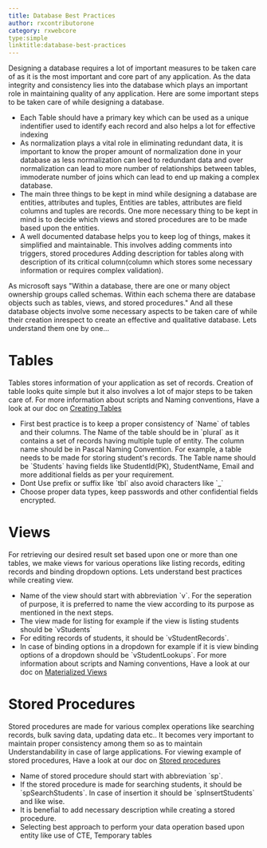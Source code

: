 ```yaml
---
title: Database Best Practices
author: rxcontributorone
category: rxwebcore 
type:simple
linktitle:database-best-practices
---
```

Designing a database requires a lot of important measures to be taken care of as it is the most important and core part of any application. As the data integrity and consistency lies into the database which plays an important role in maintaining quality of any application. Here are some important steps to be taken care of while designing a database.     

<ul class="bullet-list">
  <li>Each Table should have a primary key which can be used as a unique indentifier used to identify each record and also helps a lot for effective indexing</li>   
  <li>As normalization plays a vital role in eliminating redundant data, it is important to know the proper amount of normalization done in your database as less normalization can leed to redundant data and over normalization can lead to more number of relationships between tables, immoderate number of joins which can lead to end up making a complex database. </li>
  <li>The main three things to be kept in mind while designing a database are entities, attributes and tuples, Entities are tables, attributes are field columns and tuples are records. One more necessary thing to be kept in mind is to decide which views and stored procedures are to be made based upon the entities. </li>
  <li>A well documented database helps you to keep log of things, makes it simplified and maintainable. This involves adding comments into triggers, stored procedures Adding description for tables along with description of its critical column(column which stores some necessary information or requires complex validation). </li>
</ul>

As microsoft says "Within a database, there are one or many object ownership groups called schemas. Within each schema there are database objects such as tables, views, and stored procedures." And all these database objects involve some necessary aspects to be taken care of while their creation inrespect to create an effective and qualitative database. Lets understand them one by one...

# Tables
Tables stores information of your application as set of records. Creation of table looks quite simple but it also involves a lot of major steps to be taken care of. For more information about scripts and Naming conventions, Have a look at our doc on <a href="/rx-web-core/working-with-data-model/database-approach/creating-tables" class="redirect-link">Creating Tables</a> 

<ul class="bullet-list">
  <li>First best practice is to keep a proper consistency of `Name` of tables and their columns. The Name of the table should be in `plural` as it contains a set of records having multiple tuple of entity. The column name should be in Pascal Naming Convention. For example, a table needs to be made for storing student's records. The Table name should be `Students` having fields like StudentId(PK), StudentName, Email and more additional fields as per your requirement.   
   </li>   
   <li>Dont Use prefix or suffix like `tbl` also avoid characters like `_` </li>
   <li>Choose proper data types, keep passwords and other confidential fields encrypted.</li>
</ul>

# Views
For retrieving our desired result set based upon one or more than one tables, we make views for various operations like listing records, editing records and binding dropdown options. Lets understand best practices while creating view.

<ul class="bullet-list">
  <li>Name of the view should start with abbreviation `v`. For the seperation of purpose, it is preferred to name the view according to its purpose as mentioned in the next steps.</li>   
   <li>The view made for listing for example if the view is listing students should be `vStudents`</li>
   <li>For editing records of students, it should be `vStudentRecords`.</li>
   <li>In case of binding options in a dropdown for example if it is view binding options of a dropdown should be `vStudentLookups`. For more information about scripts and Naming conventions, Have a look at our doc on <a href="/rx-web-core/working-with-data-model/database-approach/materialized-view" class="redirect-link">Materialized Views</a> </li>
</ul>

# Stored Procedures
Stored procedures are made for various complex operations like searching records, bulk saving data, updating data etc.. It becomes very important to maintain proper consistency among them so as to maintain Understandability in case of large applications. For viewing example of stored procedures,
Have a look at our doc on <a href="/rx-web-core/working-with-data-model/database-approach/stored-procedures" class="redirect-link">Stored procedures</a>  

<ul class="bullet-list">
  <li>Name of stored procedure should start with abbreviation `sp`.</li>   
   <li>If the stored procedure is made for searching students, it should be `spSearchStudents`. In case of insertion it should be `spInsertStudents` and like wise.</li>
   <li>It is benefial to add necessary description while creating a stored procedure.</li>
   <li>Selecting best approach to perform your data operation based upon entity like use of CTE, Temporary tables</li>
</ul>